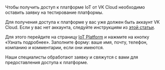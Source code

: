 Чтобы получить доступ к платформе IoT от VK Cloud необходимо оставить заявку на тестирование платформы.

<warn>

Для получения доступа к платформе у вас уже должен быть аккаунт VK Cloud.
Если у вас нет аккаунта, следуйте инструкциям из [этой статьи](https://mcs.mail.ru/docs/ru/additionals/start/get-started/registration).

</warn>

Для этого перейдите на страницу [IoT Platform](https://mcs.mail.ru/iot/) и нажмите на кнопку «Узнать подробнее». Заполните форму: ваше имя, почту, телефон, компанию и комментарии, если они имеются.

Наши специалисты обработают заявку и свяжутся с вами для предоставления доступа к платформе.
